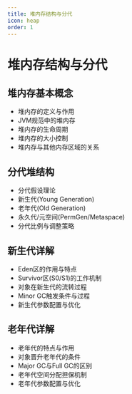 ```yaml
---
title: 堆内存结构与分代
icon: heap
order: 1
---
```


# 堆内存结构与分代

## 堆内存基本概念

- 堆内存的定义与作用
- JVM规范中的堆内存
- 堆内存的生命周期
- 堆内存的大小控制
- 堆内存与其他内存区域的关系

## 分代堆结构

- 分代假设理论
- 新生代(Young Generation)
- 老年代(Old Generation)
- 永久代/元空间(PermGen/Metaspace)
- 分代比例与调整策略

## 新生代详解

- Eden区的作用与特点
- Survivor区(S0/S1)的工作机制
- 对象在新生代的流转过程
- Minor GC触发条件与过程
- 新生代参数配置与优化

## 老年代详解

- 老年代的特点与作用
- 对象晋升老年代的条件
- Major GC与Full GC的区别
- 老年代空间分配担保机制
- 老年代参数配置与优化
